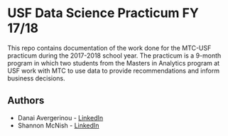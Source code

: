 # USF Data Science Practicum FY 17/18

This repo contains documentation of the work done for the MTC-USF practicum during the 2017-2018 school year. The practicum is a 9-month program in which two students from the Masters in Analytics program at USF work with MTC to use data to provide recommendations and inform business decisions. 

## Authors

* Danai Avergerinou - [LinkedIn](https://www.linkedin.com/in/danai-avgerinou/)
* Shannon McNish - [LinkedIn](https://www.linkedin.com/in/shannon-mcnish-a8b01871/)
